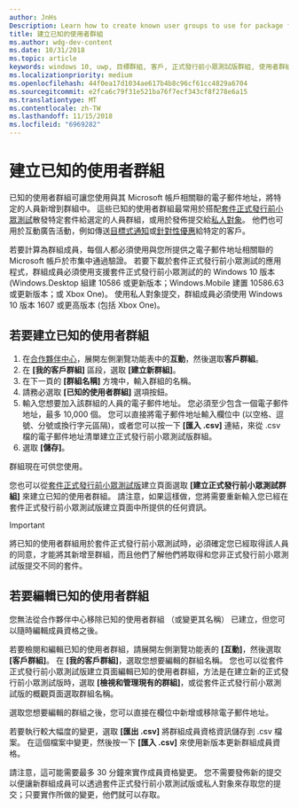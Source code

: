 ```yaml
---
author: JnHs
Description: Learn how to create known user groups to use for package flighting and more.
title: 建立已知的使用者群組
ms.author: wdg-dev-content
ms.date: 10/31/2018
ms.topic: article
keywords: windows 10, uwp, 目標群組, 客戶, 正式發行前小眾測試版群組, 使用者群組, 已知的使用者
ms.localizationpriority: medium
ms.openlocfilehash: 44f0ea17d1034ae617b4b8c96cf61cc4829a6704
ms.sourcegitcommit: e2fca6c79f31e521ba76f7ecf343cf8f278e6a15
ms.translationtype: MT
ms.contentlocale: zh-TW
ms.lasthandoff: 11/15/2018
ms.locfileid: "6969282"
---
```

# <a name="create-known-user-groups"></a>建立已知的使用者群組

已知的使用者群組可讓您使用與其 Microsoft 帳戶相關聯的電子郵件地址，將特定的人員新增到群組中。 這些已知的使用者群組最常用於搭配[套件正式發行前小眾測試](package-flights.md)散發特定套件給選定的人員群組，或用於發佈提交給[私人對象](choose-visibility-options.md#audience)。 他們也可用於互動廣告活動，例如傳送[目標式通知](send-push-notifications-to-your-apps-customers.md)或[針對性優惠](use-targeted-offers-to-maximize-engagement-and-conversions.md)給特定的客戶。

若要計算為群組成員，每個人都必須使用與您所提供之電子郵件地址相關聯的 Microsoft 帳戶於市集中通過驗證。 若要下載於套件正式發行前小眾測試的應用程式，群組成員必須使用支援套件正式發行前小眾測試的的 Windows 10 版本 (Windows.Desktop 組建 10586 或更新版本；Windows.Mobile 建置 10586.63 或更新版本；或 Xbox One)。 使用私人對象提交，群組成員必須使用 Windows 10 版本 1607 或更高版本 (包括 Xbox One)。

## <a name="to-create-a-known-user-group"></a>若要建立已知的使用者群組

1. 在[合作夥伴中心](https://partner.microsoft.com/dashboard)，展開左側瀏覽功能表中的**互動**，然後選取**客戶群組**。 
2. 在 **\[我的客戶群組\]** 區段，選取 **\[建立新群組\]**。
3. 在下一頁的 **\[群組名稱\]** 方塊中，輸入群組的名稱。
4. 請務必選取 **\[已知的使用者群組\]** 選項按鈕。
5. 輸入您想要加入該群組的人員的電子郵件地址。 您必須至少包含一個電子郵件地址，最多 10,000 個。 您可以直接將電子郵件地址輸入欄位中 (以空格、逗號、分號或換行字元區隔)，或者您可以按一下 **\[匯入 .csv\]** 連結，來從 .csv 檔的電子郵件地址清單建立正式發行前小眾測試版群組。
6. 選取 **\[儲存\]**。

群組現在可供您使用。

您也可以從[套件正式發行前小眾測試版](package-flights.md)建立頁面選取 **\[建立正式發行前小眾測試群組\]** 來建立已知的使用者群組。 請注意，如果這樣做，您將需要重新輸入您已經在套件正式發行前小眾測試版建立頁面中所提供的任何資訊。

> [!IMPORTANT]
> 將已知的使用者群組用於套件正式發行前小眾測試時，必須確定您已經取得該人員的同意，才能將其新增至群組，而且他們了解他們將取得和您非正式發行前小眾測試版提交不同的套件。 

## <a name="to-edit-a-known-user-group"></a>若要編輯已知的使用者群組

您無法從合作夥伴中心移除已知的使用者群組 （或變更其名稱） 已建立，但您可以隨時編輯成員資格之後。

若要檢閱和編輯已知的使用者群組，請展開左側瀏覽功能表的 **\[互動\]**，然後選取 **\[客戶群組\]**。 在 **\[我的客戶群組\]**，選取您想要編輯的群組名稱。 您也可以從套件正式發行前小眾測試版建立頁面編輯已知的使用者群組，方法是在建立新的正式發行前小眾測試版時，選取 **\[檢視和管理現有的群組\]**，或從套件正式發行前小眾測試版的概觀頁面選取群組名稱。 

選取您想要編輯的群組之後，您可以直接在欄位中新增或移除電子郵件地址。

若要執行較大幅度的變更，選取 **\[匯出 .csv\]** 將群組成員資格資訊儲存到 .csv 檔案。 在這個檔案中變更，然後按一下 **\[匯入 .csv\]** 來使用新版本更新群組成員資格。

請注意，這可能需要最多 30 分鐘來實作成員資格變更。 您不需要發佈新的提交以便讓新群組成員可以透過套件正式發行前小眾測試版或私人對象來存取您的提交；只要實作所做的變更，他們就可以存取。 






